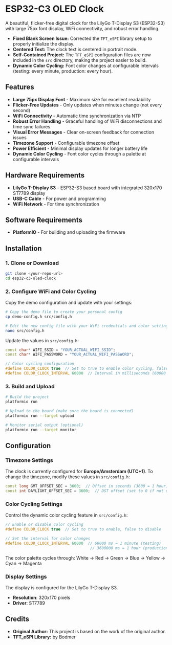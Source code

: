 # ESP32-C3 OLED Clock

A beautiful, flicker-free digital clock for the LilyGo T-Display S3 (ESP32-S3) with large 75px font display, WiFi connectivity, and robust error handling.

- **Fixed Blank Screen Issue:** Corrected the `TFT_eSPI` library setup to properly initialize the display.
- **Centered Text:** The clock text is centered in portrait mode.
- **Self-Contained Project:** The `TFT_eSPI` configuration files are now included in the `src` directory, making the project easier to build.
- **Dynamic Color Cycling:** Font color changes at configurable intervals (testing: every minute, production: every hour).

## Features

- **Large 75px Display Font** - Maximum size for excellent readability
- **Flicker-Free Updates** - Only updates when minutes change (not every second)
- **WiFi Connectivity** - Automatic time synchronization via NTP
- **Robust Error Handling** - Graceful handling of WiFi disconnections and time sync failures
- **Visual Error Messages** - Clear on-screen feedback for connection issues
- **Timezone Support** - Configurable timezone offset
- **Power Efficient** - Minimal display updates for longer battery life
- **Dynamic Color Cycling** - Font color cycles through a palette at configurable intervals

## Hardware Requirements

- **LilyGo T-Display S3** - ESP32-S3 based board with integrated 320x170 ST7789 display
- **USB-C Cable** - For power and programming
- **WiFi Network** - For time synchronization

## Software Requirements

- **PlatformIO** - For building and uploading the firmware

## Installation

### 1. Clone or Download
```bash
git clone <your-repo-url>
cd esp32-c3-oled-clock
```

### 2. Configure WiFi and Color Cycling
Copy the demo configuration and update with your settings:
```bash
# Copy the demo file to create your personal config
cp demo-config.h src/config.h

# Edit the new config file with your WiFi credentials and color settings
nano src/config.h
```

Update the values in `src/config.h`:
```cpp
const char* WIFI_SSID = "YOUR_ACTUAL_WIFI_SSID";
const char* WIFI_PASSWORD = "YOUR_ACTUAL_WIFI_PASSWORD";

// Color cycling configuration
#define COLOR_CLOCK true  // Set to true to enable color cycling, false to disable
#define COLOR_CLOCK_INTERVAL 60000  // Interval in milliseconds (60000 = 1 minute, 3600000 = 1 hour)
```

### 3. Build and Upload
```bash
# Build the project
platformio run

# Upload to the board (make sure the board is connected)
platformio run --target upload

# Monitor serial output (optional)
platformio run --target monitor
```

## Configuration

### Timezone Settings
The clock is currently configured for **Europe/Amsterdam (UTC+1)**. To change the timezone, modify these values in `src/config.h`:

```cpp
const long GMT_OFFSET_SEC = 3600;  // Offset in seconds (3600 = 1 hour)
const int DAYLIGHT_OFFSET_SEC = 3600;  // DST offset (set to 0 if not using DST)
```

### Color Cycling Settings
Control the dynamic color cycling feature in `src/config.h`:

```cpp
// Enable or disable color cycling
#define COLOR_CLOCK true  // Set to true to enable, false to disable

// Set the interval for color changes
#define COLOR_CLOCK_INTERVAL 60000  // 60000 ms = 1 minute (testing)
                                     // 3600000 ms = 1 hour (production)
```

The color palette cycles through: White → Red → Green → Blue → Yellow → Cyan → Magenta

### Display Settings
The display is configured for the LilyGo T-Display S3.
- **Resolution**: 320x170 pixels
- **Driver**: ST7789

## Credits

- **Original Author:** This project is based on the work of the original author.
- **TFT_eSPI Library:** by Bodmer
